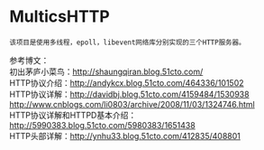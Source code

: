 # MulticsHTTP

	该项目是使用多线程，epoll，libevent网络库分别实现的三个HTTP服务器。		

参考博文：		
	初出茅庐小菜鸟：http://shaungqiran.blog.51cto.com/		
	HTTP协议介绍：http://andykcx.blog.51cto.com/464336/101502		
	HTTP协议详解：http://davidbj.blog.51cto.com/4159484/1530938		
	             http://www.cnblogs.com/li0803/archive/2008/11/03/1324746.html		
	HTTP协议详解和HTTPD基本介绍：http://5990383.blog.51cto.com/5980383/1651438		
	HTTP头部详解：http://ynhu33.blog.51cto.com/412835/408801		
	
